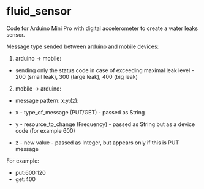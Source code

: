 # fluid_sensor
Code for Arduino Mini Pro with digital accelerometer to create a water leaks sensor.

Message type sended between arduino and mobile devices:
1. arduino -> mobile: 
 - sending only the status code in case of exceeding maximal leak  level - 200 (small leak), 300 (large leak), 400 (big leak)
 
2. mobile -> arduino:
- message pattern: x:y:(z):

- x - type_of_message (PUT/GET) - passed as String
- y - resource_to_change (Frequency) - passed as String but as a device code (for example 600)
- z - new value - passed as Integer, but appears only if this is PUT message

For example:
- put:600:120 
- get:400
